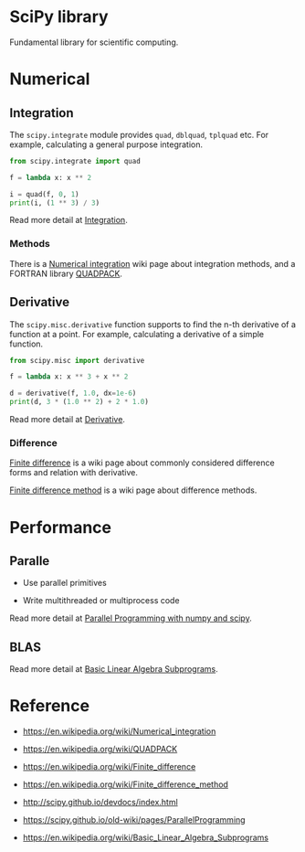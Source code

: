 
SciPy library
=============

Fundamental library for scientific computing.


Numerical
=========

Integration
------------

The `scipy.integrate` module provides `quad`, `dblquad`, `tplquad` etc.
For example, calculating a general purpose integration.

```python
from scipy.integrate import quad

f = lambda x: x ** 2

i = quad(f, 0, 1)
print(i, (1 ** 3) / 3)
```

Read more detail at [Integration](http://scipy.github.io/devdocs/tutorial/integrate.html).

### Methods ###

There is a [Numerical integration](https://en.wikipedia.org/wiki/Numerical_integration) wiki page about integration methods,
and a FORTRAN library [QUADPACK](https://en.wikipedia.org/wiki/QUADPACK).


Derivative
-----------

The `scipy.misc.derivative` function supports to find the n-th derivative of a function at a point.
For example, calculating a derivative of a simple function.

```python
from scipy.misc import derivative

f = lambda x: x ** 3 + x ** 2

d = derivative(f, 1.0, dx=1e-6)
print(d, 3 * (1.0 ** 2) + 2 * 1.0)
```

Read more detail at [Derivative](http://scipy.github.io/devdocs/generated/scipy.misc.derivative.html#scipy.misc.derivative).


### Difference ###


[Finite difference](https://en.wikipedia.org/wiki/Finite_difference) is a wiki page about commonly considered difference forms and relation with derivative.

[Finite difference method](https://en.wikipedia.org/wiki/Finite_difference_method) is a wiki page about difference methods.


Performance
===========

Paralle
-------

  * Use parallel primitives

  * Write multithreaded or multiprocess code


Read more detail at [Parallel Programming with numpy and scipy](https://scipy.github.io/old-wiki/pages/ParallelProgramming).


BLAS
----

Read more detail at [Basic Linear Algebra Subprograms](https://en.wikipedia.org/wiki/Basic_Linear_Algebra_Subprograms).


Reference
==========

  * <https://en.wikipedia.org/wiki/Numerical_integration>

  * <https://en.wikipedia.org/wiki/QUADPACK>

  * <https://en.wikipedia.org/wiki/Finite_difference>

  * <https://en.wikipedia.org/wiki/Finite_difference_method>

  * <http://scipy.github.io/devdocs/index.html>

  * <https://scipy.github.io/old-wiki/pages/ParallelProgramming>

  * <https://en.wikipedia.org/wiki/Basic_Linear_Algebra_Subprograms>
